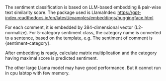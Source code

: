 The sentiment classification is based on LLM-based embedding & pair-wise text similarity score.
The package used is LlamaIndex: https://gpt-index.readthedocs.io/en/latest/examples/embeddings/huggingface.html

For each comment, it is embedded by 384-dimensional vector (L2-normalize).
For 5-category sentiment class, the category name is converted to a sentence, based on the template, e.g.
  The sentiment of comment is {sentiment-category}.

After embedding is ready, calculate matrix multiplication and the category having maximal score is predicted sentiment.

The other large Llama model may have good performance. But it cannot run in cpu labtop with few memory.
